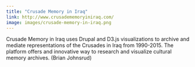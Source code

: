 ```yaml
---
title: "Crusade Memory in Iraq"
link: http://www.crusadememoryiniraq.com/
image: images/crusade-memory-in-iraq.png
---
```

Crusade Memory in Iraq uses Drupal and D3.js visualizations to archive and mediate representations of the Crusades in Iraq from 1990-2015. The platform offers and innovative way to research and visualize cultural memory archives. (Brian Johnsrud)
